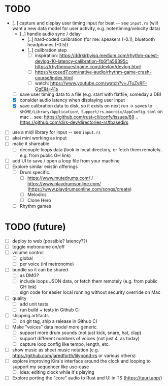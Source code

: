 # TODO

- [..] capture and display user timing input for beat -- see `input.rs` (will want a new data model for user activity, e.g. note/timing/velocity data)
  - [..] handle audio sync / delay
    - [..] hard-coded calibration (for me: speakers (-0.1), bluetooth headphones (-0.5))
    - [..] calibration step
      - [ ] inspiration: https://ddrkirbyisq.medium.com/rhythm-quest-devlog-10-latency-calibration-fb6f1a56395c
        https://rhythmquestgame.com/devlog/devlog.html
      - [ ] https://exceed7.com/native-audio/rhythm-game-crash-course/index.html
      - [ ] watch: https://www.youtube.com/watch?v=JTuZvRF-OgE&t=41s
  - [ ] save user timing data to a file (e.g. start with flatfile, someday a DB)
  - [x] consider audio latency when displaying user input
  - [x] save calibration data to disk, so it exists on next run -> saves to `$HOME/Library/Application\ Support/rs.macroix/AppConfig.toml` on mac .. see: https://github.com/rust-cli/confy/issues/89 .. https://github.com/dirs-dev/directories-rs#basedirs
- [ ] use a midi library for input -- see `input.rs`
- [ ] akai mini working as input
- [ ] make it shareable
  - [ ] decouple loops data (look in local directory, or fetch them remotely.. e.g. from public GH link)
- [ ] add UI to save / open a loop file from your machine
- [ ] Explore similar existin offerings
  - [ ] Drum specific..
    - [ ] https://www.mutedrums.com/ / https://www.playdrumsonline.com/ (https://www.playdrumsonline.com/songs/create)
    - [ ] Melodics
    - [ ] Clone Hero
  - [ ] Rhythm games

# TODO (future)

- [ ] deploy to web (possible? latency??)
- [ ] toggle metronome on/off
- [ ] volume control
  - [ ] global
  - [ ] per voice (inl metronome)
- [ ] bundle so it can be shared
  - [ ] as DMG?
  - [ ] include loops JSON data, or fetch them remotely (e.g. from public GH link)
  - [ ] sign code for easier local running without security override on Mac
- [ ] quality
  - [ ] add unit tests
  - [ ] run build + tests in Github CI
- [ ] shipping artifacts
  - [ ] on git tag, ship a release in Github CI
- [ ] Make "voices" data model more generic.
  - [ ] support more drum sounds (not just kick, snare, hat, clap)
  - [ ] support different numbers of voices (not just 4, as today)
  - [ ] capture loop config like tempo, length, etc.
- [ ] show music as sheet music notation (e.g. https://github.com/jaredforth/lilypond-rs or various others)
- [ ] explore improving Kira's interface around the clock and looping to support my sequencer like use-case
  - [ ] idea: editing clock while it's playing
- [ ] Explore porting the "core" audio to Rust and UI in TS (https://tauri.app/)
